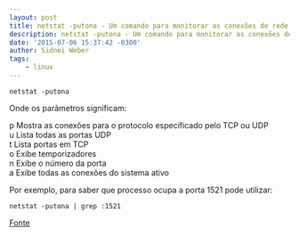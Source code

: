 ```yaml
---
layout: post
title: netstat -putona - Um comando para monitorar as conexões de rede
description: netstat -putona - Um comando para monitorar as conexões de rede
date: '2015-07-06 15:37:42 -0300'
author: Sidnei Weber
tags:
    - linux
---
```


```shell
netstat -putona
```

Onde os parâmetros significam:

p Mostra as conexões para o protocolo especificado pelo TCP ou UDP  
u Lista todas as portas UDP  
t Lista portas em TCP  
o Exibe temporizadores  
n Exibe o número da porta  
a Exibe todas as conexões do sistema ativo

Por exemplo, para saber que processo ocupa a porta 1521 pode utilizar: 

```shell
netstat -putona | grep :1521
```

[Fonte](http://ubuntulife.wordpress.com/2014/03/11/netstat-putona-un-comando-que-no-olvidaras-para-monitorizar-las-conexiones-en-linux/)
